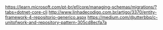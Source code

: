 https://learn.microsoft.com/pt-br/ef/core/managing-schemas/migrations/?tabs=dotnet-core-cli
http://www.linhadecodigo.com.br/artigo/3370/entity-framework-4-repositorio-generico.aspx
https://medium.com/@utterbbq/c-unitofwork-and-repository-pattern-305cd8ecfa7a